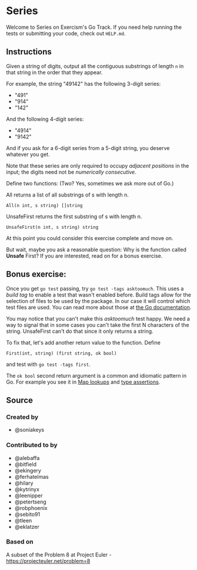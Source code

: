 # Series

Welcome to Series on Exercism's Go Track.
If you need help running the tests or submitting your code, check out `HELP.md`.

## Instructions

Given a string of digits, output all the contiguous substrings of length `n` in that string in the order that they appear.

For example, the string "49142" has the following 3-digit series:

- "491"
- "914"
- "142"

And the following 4-digit series:

- "4914"
- "9142"

And if you ask for a 6-digit series from a 5-digit string, you deserve whatever you get.

Note that these series are only required to occupy _adjacent positions_ in the input;
the digits need not be _numerically consecutive_.

Define two functions: (Two? Yes, sometimes we ask more out of Go.)

All returns a list of all substrings of s with length n.

`All(n int, s string) []string`

UnsafeFirst returns the first substring of s with length n.

`UnsafeFirst(n int, s string) string`

At this point you could consider this exercise complete and move on.

But wait, maybe you ask a reasonable question: Why is the function
called **Unsafe** First?  If you are interested, read on for a bonus
exercise.

## Bonus exercise:

Once you get `go test` passing, try `go test -tags asktoomuch`.  This
uses a *build tag* to enable a test that wasn't enabled before. Build
tags allow for the selection of files to be used by the package. In
our case it will control which test files are used. You can read more
about those at
[the Go documentation](https://golang.org/pkg/go/build/#hdr-Build_Constraints).

You may notice that you can't make this *asktoomuch* test happy. We
need a way to signal that in some cases you can't take the first N
characters of the string. UnsafeFirst can't do that since it only
returns a string.

To fix that, let's add another return value to the function.  Define

`First(int, string) (first string, ok bool)`

and test with `go test -tags first`.

The `ok bool` second return argument is a common and idiomatic pattern
in Go. For example you see it in
[Map lookups](https://blog.golang.org/go-maps-in-action) and
[type assertions](https://tour.golang.org/methods/15).

## Source

### Created by

- @soniakeys

### Contributed to by

- @alebaffa
- @bitfield
- @ekingery
- @ferhatelmas
- @hilary
- @kytrinyx
- @leenipper
- @petertseng
- @robphoenix
- @sebito91
- @tleen
- @eklatzer

### Based on

A subset of the Problem 8 at Project Euler - https://projecteuler.net/problem=8